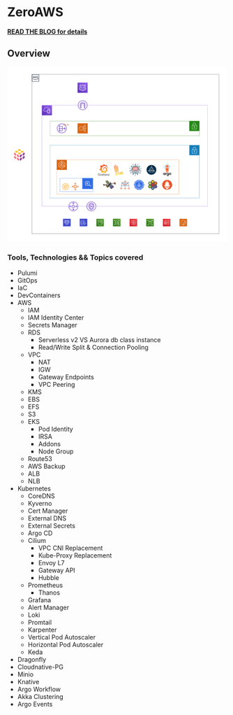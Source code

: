 # ZeroAWS

**[READ THE BLOG for details](https://sl.audacioustux.com/eks-aws-playbook)**

## Overview

![Ref Arch - Draft](misc/draft-reference-arch.svg)

### Tools, Technologies && Topics covered

- Pulumi
- GitOps
- IaC
- DevContainers
- AWS
  - IAM
  - IAM Identity Center
  - Secrets Manager
  - RDS
    - Serverless v2 VS Aurora db class instance
    - Read/Write Split & Connection Pooling
  - VPC
    - NAT
    - IGW
    - Gateway Endpoints
    - VPC Peering
  - KMS
  - EBS
  - EFS
  - S3
  - EKS
    - Pod Identity
    - IRSA
    - Addons
    - Node Group
  - Route53
  - AWS Backup
  - ALB
  - NLB
- Kubernetes
  - CoreDNS
  - Kyverno
  - Cert Manager
  - External DNS
  - External Secrets
  - Argo CD
  - Cilium
    - VPC CNI Replacement
    - Kube-Proxy Replacement
    - Envoy L7
    - Gateway API
    - Hubble
  - Prometheus
    - Thanos
  - Grafana
  - Alert Manager
  - Loki
  - Promtail
  - Karpenter
  - Vertical Pod Autoscaler
  - Horizontal Pod Autoscaler
  - Keda
- Dragonfly
- Cloudnative-PG
- Minio
- Knative
- Argo Workflow
- Akka Clustering
- Argo Events
